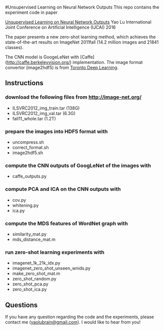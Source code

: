 #Unsupervised Learning on Neural Network Outputs
This repo contains the experiment code in paper 

[Unsupervised Learning on Neural Network Outputs](http://arxiv.org/abs/1506.00990) 
Yao Lu
International Joint Conference on Artificial Intelligence (IJCAI) 2016

The paper presents a new zero-shot learning method, which achieves the state-of-the-art results on ImageNet 2011fall (14.2 million images and 21841 classes).

The CNN model is GoogeLeNet with [Caffe] (http://caffe.berkeleyvision.org/) implementation. The image format convertor (image2hdf5) is from [Toronto Deep Learning](https://github.com/TorontoDeepLearning/convnet).

## Instructions
### download the following files from http://image-net.org/
- ILSVRC2012_img_train.tar (138G)
- ILSVRC2012_img_val.tar (6.3G)
- fall11_whole.tar (1.2T)

### prepare the images into HDF5 format with
- uncompress.sh
- correct_format.sh
- image2hdf5.sh

### compute the CNN outputs of GoogLeNet of the images with
- caffe_outputs.py

### compute PCA and ICA on the CNN outputs with
- cov.py
- whitening.py
- ica.py

### compute the MDS features of WordNet graph with
- similarity_mat.py
- mds_distance_mat.m

### run zero-shot learning experiments with
- imagenet_1k_21k_idx.py
- imagenet_zero_shot_unseen_wnids.py 
- make_zero_shot_mat.m
- zero_shot_random.py
- zero_shot_pca.py
- zero_shot_ica.py

## Questions
If you have any question regarding the code and the experiments, please contact me (yaolubrain@gmail.com). I would like to hear from you!
